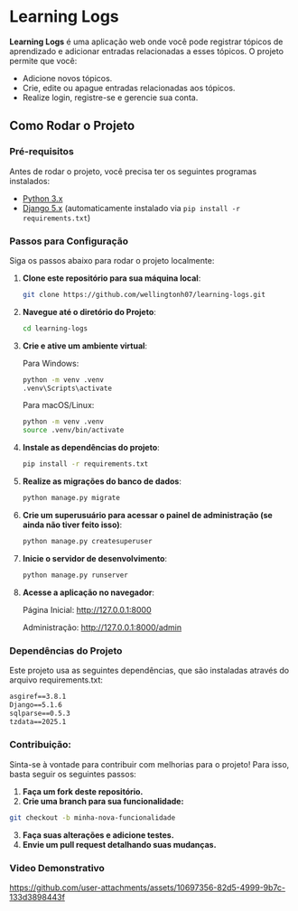 # Learning Logs

**Learning Logs** é uma aplicação web onde você pode registrar tópicos de aprendizado e adicionar entradas relacionadas a esses tópicos. O projeto permite que você:

- Adicione novos tópicos.
- Crie, edite ou apague entradas relacionadas aos tópicos.
- Realize login, registre-se e gerencie sua conta.

## Como Rodar o Projeto

### Pré-requisitos

Antes de rodar o projeto, você precisa ter os seguintes programas instalados:

- [Python 3.x](https://www.python.org/)
- [Django 5.x](https://www.djangoproject.com/) (automaticamente instalado via `pip install -r requirements.txt`)

### Passos para Configuração

Siga os passos abaixo para rodar o projeto localmente:

1. **Clone este repositório para sua máquina local**:
   ```bash
   git clone https://github.com/wellingtonh07/learning-logs.git

2. **Navegue até o diretório do Projeto**:
   ```bash
   cd learning-logs

3. **Crie e ative um ambiente virtual**:
   
   Para Windows:
   ```bash
   python -m venv .venv
   .venv\Scripts\activate

   ```
   Para macOS/Linux:
   ```bash
   python -m venv .venv
   source .venv/bin/activate

4. **Instale as dependências do projeto**:
   ```bash
   pip install -r requirements.txt

5. **Realize as migrações do banco de dados**:
   ```bash
   python manage.py migrate

6. **Crie um superusuário para acessar o painel de administração (se ainda não tiver feito isso)**:
   ```bash
   python manage.py createsuperuser

7. **Inicie o servidor de desenvolvimento**:
   ```bash
   python manage.py runserver

8. **Acesse a aplicação no navegador**:

   Página Inicial: http://127.0.0.1:8000

   Administração: http://127.0.0.1:8000/admin

### Dependências do Projeto
Este projeto usa as seguintes dependências, que são instaladas através do arquivo requirements.txt:
```txt
asgiref==3.8.1
Django==5.1.6
sqlparse==0.5.3
tzdata==2025.1

```
### Contribuição:
Sinta-se à vontade para contribuir com melhorias para o projeto! Para isso, basta seguir os seguintes passos:

1. **Faça um fork deste repositório.**
2. **Crie uma branch para sua funcionalidade:**
```bash
git checkout -b minha-nova-funcionalidade 
```
3. **Faça suas alterações e adicione testes.**
4. **Envie um pull request detalhando suas mudanças.**

### Video Demonstrativo


https://github.com/user-attachments/assets/10697356-82d5-4999-9b7c-133d3898443f


